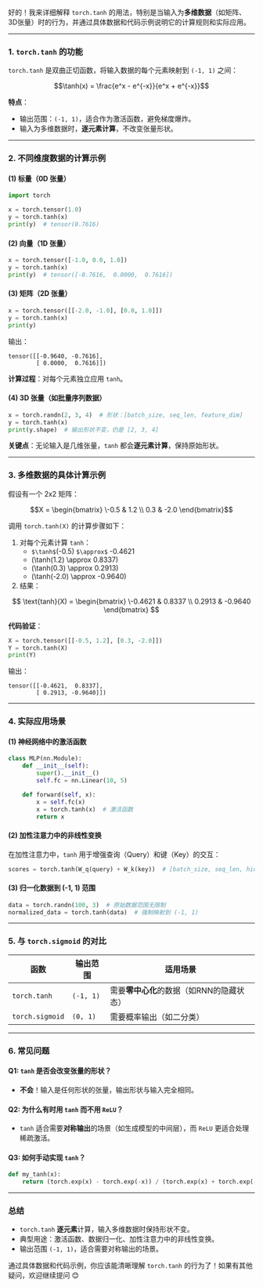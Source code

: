 好的！我来详细解释 `torch.tanh` 的用法，特别是当输入为**多维数据**（如矩阵、3D张量）时的行为，并通过具体数据和代码示例说明它的计算规则和实际应用。

***

### **1. `torch.tanh` 的功能**

`torch.tanh` 是双曲正切函数，将输入数据的每个元素映射到 `(-1, 1)` 之间：

```math
\tanh(x) = \frac{e^x - e^{-x}}{e^x + e^{-x}}
```

**特点**：

*   输出范围：`(-1, 1)`，适合作为激活函数，避免梯度爆炸。
*   输入为多维数据时，**逐元素计算**，不改变张量形状。

***

### **2. 不同维度数据的计算示例**

#### **(1) 标量（0D 张量）**

```python
import torch

x = torch.tensor(1.0)
y = torch.tanh(x)
print(y)  # tensor(0.7616)
```

#### **(2) 向量（1D 张量）**

```python
x = torch.tensor([-1.0, 0.0, 1.0])
y = torch.tanh(x)
print(y)  # tensor([-0.7616,  0.0000,  0.7616])
```

#### **(3) 矩阵（2D 张量）**

```python
x = torch.tensor([[-2.0, -1.0], [0.0, 1.0]])
y = torch.tanh(x)
print(y)
```

输出：

    tensor([[-0.9640, -0.7616],
            [ 0.0000,  0.7616]])

**计算过程**：对每个元素独立应用 `tanh`。

#### **(4) 3D 张量（如批量序列数据）**

```python
x = torch.randn(2, 3, 4)  # 形状：[batch_size, seq_len, feature_dim]
y = torch.tanh(x)
print(y.shape)  # 输出形状不变，仍是 [2, 3, 4]
```

**关键点**：无论输入是几维张量，`tanh` 都会**逐元素计算**，保持原始形状。

***

### **3. 多维数据的具体计算示例**

假设有一个 2x2 矩阵：
```math
X = \begin{bmatrix}
\-0.5 & 1.2 \\
0.3 & -2.0
\end{bmatrix}
```
调用 `torch.tanh(X)` 的计算步骤如下：

1.  对每个元素计算 `tanh`：
    *   `$\tanh$`(-0.5) `$\approx$` -0.4621
    *   (\tanh(1.2) \approx 0.8337)
    *   (\tanh(0.3) \approx 0.2913)
    *   (\tanh(-2.0) \approx -0.9640)
2.  结果：

```math
    \text{tanh}(X) = \begin{bmatrix}
    \-0.4621 & 0.8337 \\
    0.2913 & -0.9640
    \end{bmatrix}

```

**代码验证**：

```python
X = torch.tensor([[-0.5, 1.2], [0.3, -2.0]])
Y = torch.tanh(X)
print(Y)
```

输出：

    tensor([[-0.4621,  0.8337],
            [ 0.2913, -0.9640]])

***

### **4. 实际应用场景**

#### **(1) 神经网络中的激活函数**

```python
class MLP(nn.Module):
    def __init__(self):
        super().__init__()
        self.fc = nn.Linear(10, 5)

    def forward(self, x):
        x = self.fc(x)
        x = torch.tanh(x)  # 激活函数
        return x
```

#### **(2) 加性注意力中的非线性变换**

在加性注意力中，`tanh` 用于增强查询（Query）和键（Key）的交互：

```python
scores = torch.tanh(W_q(query) + W_k(key))  # [batch_size, seq_len, hidden_dim]
```

#### **(3) 归一化数据到 (-1, 1) 范围**

```python
data = torch.randn(100, 3)  # 原始数据范围无限制
normalized_data = torch.tanh(data)  # 强制映射到 (-1, 1)
```

***

### **5. 与 `torch.sigmoid` 的对比**

| 函数              | 输出范围      | 适用场景                     |
| --------------- | --------- | ------------------------ |
| `torch.tanh`    | `(-1, 1)` | 需要**零中心化**的数据（如RNN的隐藏状态） |
| `torch.sigmoid` | `(0, 1)`  | 需要概率输出（如二分类）             |

***

### **6. 常见问题**

#### **Q1: `tanh` 是否会改变张量的形状？**

*   **不会**！输入是任何形状的张量，输出形状与输入完全相同。

#### **Q2: 为什么有时用 `tanh` 而不用 `ReLU`？**

*   `tanh` 适合需要**对称输出**的场景（如生成模型的中间层），而 `ReLU` 更适合处理稀疏激活。

#### **Q3: 如何手动实现 `tanh`？**

```python
def my_tanh(x):
    return (torch.exp(x) - torch.exp(-x)) / (torch.exp(x) + torch.exp(-x))
```

***

### **总结**

*   `torch.tanh` **逐元素**计算，输入多维数据时保持形状不变。
*   典型用途：激活函数、数据归一化、加性注意力中的非线性变换。
*   输出范围 `(-1, 1)`，适合需要对称输出的场景。

通过具体数据和代码示例，你应该能清晰理解 `torch.tanh` 的行为了！如果有其他疑问，欢迎继续提问 😊
